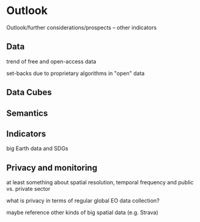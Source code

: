 # Outlook

Outlook/further considerations/prospects – other indicators

## Data

trend of free and open-access data

set-backs due to proprietary algorithms in "open" data

## Data Cubes

## Semantics

## Indicators

big Earth data and SDGs

## Privacy and monitoring

at least something about spatial resolution, temporal frequency and public vs. private sector

what is privacy in terms of regular global EO data collection?

maybe reference other kinds of big spatial data (e.g. Strava)
